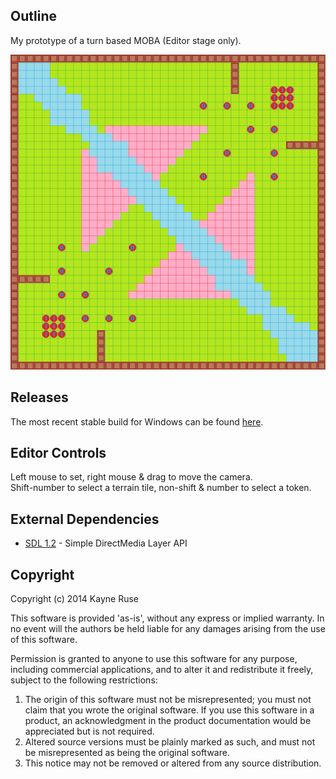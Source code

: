 ## Outline

My prototype of a turn based MOBA (Editor stage only).

![screenshot](rsc/screenshots/rift.png)

## Releases

The most recent stable build for Windows can be found [here](https://dl.dropboxusercontent.com/u/46669050/MOBA.rar).

## Editor Controls

Left mouse to set, right mouse & drag to move the camera.  
Shift-number to select a terrain tile, non-shift & number to select a token.  

## External Dependencies

* [SDL 1.2](http://www.libsdl.org/) - Simple DirectMedia Layer API

## Copyright

Copyright (c) 2014 Kayne Ruse

This software is provided 'as-is', without any express or implied warranty. In no event will the authors be held liable for any damages arising from the use of this software.

Permission is granted to anyone to use this software for any purpose, including commercial applications, and to alter it and redistribute it freely, subject to the following restrictions:

1. The origin of this software must not be misrepresented; you must not claim that you wrote the original software. If you use this software in a product, an acknowledgment in the product documentation would be appreciated but is not required.
2. Altered source versions must be plainly marked as such, and must not be misrepresented as being the original software.
3. This notice may not be removed or altered from any source distribution.